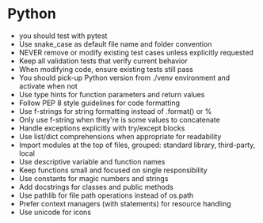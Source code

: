 # Python
- you should test with pytest
- Use snake_case as default file name and folder convention
- NEVER remove or modify existing test cases unless explicitly requested
- Keep all validation tests that verify current behavior
- When modifying code, ensure existing tests still pass
- You should pick-up Python version from ./venv environment and activate when not
- Use type hints for function parameters and return values
- Follow PEP 8 style guidelines for code formatting
- Use f-strings for string formatting instead of .format() or %
- Only use f-string when they're is some values to concatenate 
- Handle exceptions explicitly with try/except blocks
- Use list/dict comprehensions when appropriate for readability
- Import modules at the top of files, grouped: standard library, third-party, local
- Use descriptive variable and function names
- Keep functions small and focused on single responsibility
- Use constants for magic numbers and strings
- Add docstrings for classes and public methods
- Use pathlib for file path operations instead of os.path
- Prefer context managers (with statements) for resource handling
- Use unicode for icons